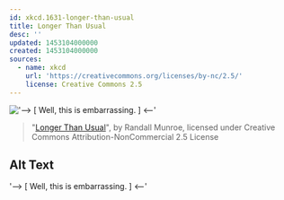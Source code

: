 ```yaml
---
id: xkcd.1631-longer-than-usual
title: Longer Than Usual
desc: ''
updated: 1453104000000
created: 1453104000000
sources:
  - name: xkcd
    url: 'https://creativecommons.org/licenses/by-nc/2.5/'
    license: Creative Commons 2.5
---
```

!['--> \[ Well, this is embarrassing. \] <--'](https://imgs.xkcd.com/comics/longer_than_usual.png)
> "[Longer Than Usual](https://xkcd.com/1631/)", by Randall Munroe, licensed under Creative Commons Attribution-NonCommercial 2.5 License

## Alt Text
'--> \[ Well, this is embarrassing. \] <--'
